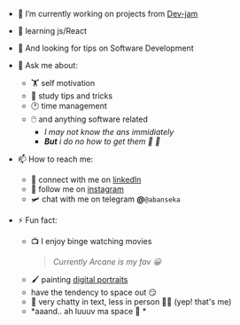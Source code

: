 - 🔭 I’m currently working on projects from [Dev-jam](https://devjam.vercel.app/) 
- 🌱 learning js/React
- 🤔 And looking for tips on Software Development
- 💬 Ask me about:
    - 🏋️ self motivation
    - 📑 study tips and tricks
    - 🕐 time management
    - 🖱️ and anything software related
      - *I may not know the ans immidiately*
      - ***But** i do no how to get them 💯 🥇*

- 📫 How to reach me:
  - 🔗 connect with me on [linkedIn](linkedin.com/in/abanseka-sylvester)
  - 📸 follow me on [instagram](https://www.instagram.com/a_b_a_n_s_e_k_a/)
  - 🛩️ chat with me on telegram **@**`@abanseka`

- ⚡ Fun fact:
  - 📺 I enjoy binge watching movies 
    > *Currently Arcane is my fav 😀*
  - 🖌️ painting [digital portraits](https://www.instagram.com/a_b_a_n_s_e_k_a/)
  - have the tendency to space out 😏
  - 📯 very chatty in text, less in person 🤷‍♂️ (yep! that's me)
  - *aaand.. ah luuuv ma space 👾 *
